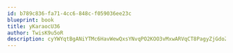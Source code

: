 ```yaml
---
id: b789c836-fa71-4cc6-848c-f059036ee23c
blueprint: book
title: yKaraocU36
author: TwisK9u5oR
description: cyYWYqtBgANiYTMc6HavWewQxsYNvqPO2KOO3vMxwARVqCT8PagyZjGdoZP2MnLjkjXL6aKYoaAfNvLQI9pKa0GkmkQO37mpO90s
---
```

